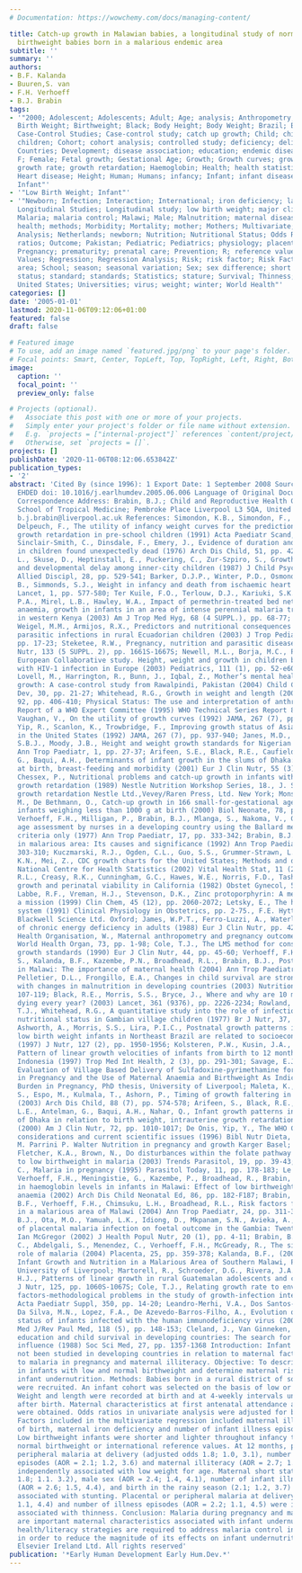 ```yaml
---
# Documentation: https://wowchemy.com/docs/managing-content/

title: Catch-up growth in Malawian babies, a longitudinal study of normal and low
  birthweight babies born in a malarious endemic area
subtitle: ''
summary: ''
authors:
- B.F. Kalanda
- Buuren,S. van
- F.H. Verhoeff
- B.J. Brabin
tags:
- '"2000; Adolescent; Adolescents; Adult; Age; analysis; Anthropometry; article; birth;
  Birth Weight; Birthweight; Black; Body Height; Body Weight; Brazil; Breast Feeding;
  Case-Control Studies; Case-control study; catch up growth; Child; child growth;
  children; Cohort; cohort analysis; controlled study; deficiency; delivery; Developing
  Countries; Development; disease association; education; endemic disease; Europe;
  F; Female; Fetal growth; Gestational Age; Growth; Growth curves; growth inhibition;
  growth rate; growth retardation; Haemoglobin; Health; health statistics; Heart;
  Heart disease; Height; Human; Humans; infancy; Infant; infant disease; Infant growth;
  Infant"'
- '"Low Birth Weight; Infant"'
- '"Newborn; Infection; Interaction; International; iron deficiency; language; Longitudinal;
  Longitudinal Studies; Longitudinal study; low birth weight; major clinical study;
  Malaria; malaria control; Malawi; Male; Malnutrition; maternal disease; Maternal
  health; methods; Morbidity; Mortality; mother; Mothers; Multivariate; Multivariate
  Analysis; Netherlands; newborn; Nutrition; Nutritional Status; Odds Ratio; Odds
  ratios; Outcome; Pakistan; Pediatric; Pediatrics; physiology; placenta; Prediction;
  Pregnancy; prematurity; prenatal care; Prevention; R; reference value; Reference
  Values; Regression; Regression Analysis; Risk; risk factor; Risk Factors; rural
  area; School; season; seasonal variation; Sex; sex difference; short stature; Socioeconomic
  status; standard; standards; Statistics; stature; Survival; Thinness; United Kingdom;
  United States; Universities; virus; weight; winter; World Health"'
categories: []
date: '2005-01-01'
lastmod: 2020-11-06T09:12:06+01:00
featured: false
draft: false

# Featured image
# To use, add an image named `featured.jpg/png` to your page's folder.
# Focal points: Smart, Center, TopLeft, Top, TopRight, Left, Right, BottomLeft, Bottom, BottomRight.
image:
  caption: ''
  focal_point: ''
  preview_only: false

# Projects (optional).
#   Associate this post with one or more of your projects.
#   Simply enter your project's folder or file name without extension.
#   E.g. `projects = ["internal-project"]` references `content/project/deep-learning/index.md`.
#   Otherwise, set `projects = []`.
projects: []
publishDate: '2020-11-06T08:12:06.653842Z'
publication_types:
- '2'
abstract: 'Cited By (since 1996): 1 Export Date: 1 September 2008 Source: Scopus CODEN:
  EHDED doi: 10.1016/j.earlhumdev.2005.06.006 Language of Original Document: English
  Correspondence Address: Brabin, B.J.; Child and Reproductive Health Group; Liverpool
  School of Tropical Medicine; Pembroke Place Liverpool L3 5QA, United Kingdom; email:
  b.j.brabin@liverpool.ac.uk References: Simondon, K.B., Simondon, F., Cornu, A.,
  Delpeuch, F., The utility of infancy weight curves for the prediction of linear
  growth retardation in pre-school children (1991) Acta Paediatr Scand, 80, pp. 1-6;
  Sinclair-Smith, C., Dinsdale, F., Emery, J., Evidence of duration and type of illness
  in children found unexpectedly dead (1976) Arch Dis Child, 51, pp. 424-429; Dowdney,
  L., Skuse, D., Heptinstall, E., Puckering, C., Zur-Szpiro, S., Growth retardation
  and developmental delay among inner-city children (1987) J Child Psychol Psychiatry
  Allied Discipl, 28, pp. 529-541; Barker, D.J.P., Winter, P.D., Osmond, C., Margetts,
  B., Simmonds, S.J., Weight in infancy and death from ischaemic heart disease (1989)
  Lancet, 1, pp. 577-580; Ter Kuile, F.O., Terlouw, D.J., Kariuki, S.K., Phillips-Howard,
  P.A., Mirel, L.B., Hawley, W.A., Impact of permethrin-treated bed nets on malaria,
  anaemia, growth in infants in an area of intense perennial malaria transmission
  in western Kenya (2003) Am J Trop Med Hyg, 68 (4 SUPPL.), pp. 68-77; Sackey, M.E.,
  Weigel, M.M., Armijos, R.X., Predictors and nutritional consequences of intestinal
  parasitic infections in rural Ecuadorian children (2003) J Trop Pediatr, 49 (1),
  pp. 17-23; Steketee, R.W., Pregnancy, nutrition and parasitic diseases (2003) J
  Nutr, 133 (5 SUPPL. 2), pp. 1661S-1667S; Newell, M.L., Borja, M.C., Peckham, C.,
  European Collaborative study. Height, weight and growth in children born to mothers
  with HIV-1 infection in Europe (2003) Pediatrics, 111 (1), pp. 52-e60; Rahman, A.,
  Lovell, M., Harrington, R., Bunn, J., Iqbal, Z., Mother’s mental health and infant
  growth: A case-control study from Rawalpindi, Pakistan (2004) Child Care Health
  Dev, 30, pp. 21-27; Whitehead, R.G., Growth in weight and length (2003) Acta Paediatr,
  92, pp. 406-410; Physical Status: The use and interpretation of anthropometry. A
  Report of a WHO Expert Committee (1995) WHO Technical Series Report 854, Geneva;
  Vaughan, V., On the utility of growth curves (1992) JAMA, 267 (7), pp. 975-976;
  Yip, R., Scanlon, K., Trowbridge, F., Improving growth status of Asian refugee children
  in the United States (1992) JAMA, 267 (7), pp. 937-940; Janes, M.D., MacFarlane,
  S.B.J., Moody, J.B., Height and weight growth standards for Nigerian children (1981)
  Ann Trop Paediatr, 1, pp. 27-37; Arifeen, S.E., Black, R.E., Caufield, L.E., Antelman,
  G., Baqui, A.H., Determinants of infant growth in the slums of Dhaka: Size and maturity
  at birth, breast-feeding and morbidity (2001) Eur J Clin Nutr, 55 (3), pp. 167-178;
  Chessex, P., Nutritional problems and catch-up growth in infants with intrauterine
  growth retardation (1989) Nestle Nutrition Workshop Series, 18., J. Senterre Intrauterine
  growth retardation Nestle Ltd.,Vevey/Raren Press, Ltd. New York; Monset-Couchard,
  M., De Bethmann, O., Catch-up growth in 166 small-for-gestational age premature
  infants weighing less than 1000 g at birth (2000) Biol Neonate, 78, pp. 161-167;
  Verhoeff, F.H., Milligan, P., Brabin, B.J., Mlanga, S., Nakoma, V., Gestational
  age assessment by nurses in a developing country using the Ballard method, external
  criteria only (1977) Ann Trop Paediatr, 17, pp. 333-342; Brabin, B.J., Fetal anaemia
  in malarious area: Its causes and significance (1992) Ann Trop Paediatr, 12, pp.
  303-310; Kuczmarski, R.J., Ogden, C.L., Guo, S.S., Grummer-Strawn, L.M., Flegal,
  K.N., Mei, Z., CDC growth charts for the United States; Methods and development.
  National Centre for Health Statistics (2002) Vital Health Stat, 11 (246); Williams,
  R.L., Creasy, R.K., Cunningham, G.C., Hawes, W.E., Norris, F.D., Tashiro, M., Fetal
  growth and perinatal viability in California (1982) Obstet Gynecol, 59, pp. 624-632;
  Labbe, R.F., Vreman, H.J., Stevenson, D.K., Zinc protoporphyrin: A metabolite with
  a mission (1999) Clin Chem, 45 (12), pp. 2060-2072; Letsky, E., The haematological
  system (1991) Clinical Physiology in Obstetrics, pp. 2-75., F.E. Hytten G. Chamberlain
  Blackwell Science Ltd. Oxford; James, W.P.T., Ferro-Luzzi, A., Waterlow, J.C., Definition
  of chronic energy deficiency in adults (1988) Eur J Clin Nutr, pp. 42969-42981;
  Health Organisation, W., Maternal anthropometry and pregnancy outcomes (1995) Bull
  World Health Organ, 73, pp. 1-98; Cole, T.J., The LMS method for constructing normalized
  growth standards (1990) Eur J Clin Nutr, 44, pp. 45-60; Verhoeff, F.H., Le Cessie,
  S., Kalanda, B.F., Kazembe, P.N., Broadhead, R.L., Brabin, B.J., Post-neonatal mortality
  in Malawi: The importance of maternal health (2004) Ann Trop Paediatr, 24, pp. 161-169;
  Pelletier, D.L., Frongillo, E.A., Changes in child survival are strongly associated
  with changes in malnutrition in developing countries (2003) Nutrition, 133, pp.
  107-119; Black, R.E., Morris, S.S., Bryce, J., Where and why are 10 million children
  dying every year? (2003) Lancet, 361 (9376), pp. 2226-2234; Rowland, M.G.M., Cole,
  T.J., Whitehead, R.G., A quantitative study into the role of infection in determining
  nutritional status in Gambian village children (1977) Br J Nutr, 37, pp. 441-450;
  Ashworth, A., Morris, S.S., Lira, P.I.C., Postnatal growth patterns in full-term
  low birth weight infants in Northeast Brazil are related to socioeconomic status
  (1997) J Nutr, 127 (2), pp. 1950-1956; Kolsteren, P.W., Kusin, J.A., Kardjati, S.,
  Pattern of linear growth velocities of infants from birth to 12 months in Madura,
  Indonesia (1997) Trop Med Int Health, 2 (3), pp. 291-301; Savage, E.J., (2004) An
  Evaluation of Village Based Delivery of Sulfadoxine-pyrimethamine for Malaria Control
  in Pregnancy and the Use of Maternal Anaemia and Birthweight As Indictors of Malaria
  Burden in Pregnancy, PhD thesis, University of Liverpool; Maleta, K., Virtanen,
  S., Espo, M., Kulmala, T., Ashorn, P., Timing of growth faltering in rural Malawi
  (2003) Arch Dis Child, 88 (7), pp. 574-578; Arifeen, S., Black, R.E., Caulfield,
  L.E., Antelman, G., Baqui, A.H., Nahar, Q., Infant growth patterns in the slums
  of Dhaka in relation to birth weight, intrauterine growth retardation, and prematurity
  (2000) Am J Clin Nutr, 72, pp. 1010-1017; De Onis, Yip, Y., The WHO Chart: Historical
  considerations and current scientific issues (1996) Bibl Nutr Dieta, 53, pp. 74-89.,
  M. Parrini P. Walter Nutrition in pregnancy and growth Karger Basel; Brabin, B.J.,
  Fletcher, K.A., Brown, N., Do disturbances within the folate pathway contribute
  to low birthweight in malaria (2003) Trends Parasitol, 19, pp. 39-43; Menendez,
  C., Malaria in pregnancy (1995) Parasitol Today, 11, pp. 178-183; Le Cessie, S.,
  Verhoeff, F.H., Meningistie, G., Kazembe, P., Broadhead, R., Brabin, B.J., Changes
  in haemoglobin levels in infants in Malawi: Effect of low birthweight and fetal
  anaemia (2002) Arch Dis Child Neonatal Ed, 86, pp. 182-F187; Brabin, B.J., Kalanda,
  B.F., Verhoeff, F.H., Chimsuku, L.H., Broadhead, R.L., Risk factors for fetal anaemia
  in a malarious area of Malawi (2004) Ann Trop Paediatr, 24, pp. 311-321; Okoko,
  B.J., Ota, M.O., Yamuah, L.K., Idiong, D., Mkpanam, S.N., Avieka, A., Influence
  of placental malaria infection on foetal outcome in the Gambia: Twenty years after
  Ian McGregor (2002) J Health Popul Nutr, 20 (1), pp. 4-11; Brabin, B.J., Ramagosa,
  C., Abdelgali, S., Menendez, C., Verhoeff, F.H., McGready, R., The sick placenta-the
  role of malaria (2004) Placenta, 25, pp. 359-378; Kalanda, B.F., (2004) Fetal and
  Infant Growth and Nutrition in a Malarious Area of Southern Malawi, PhD thesis,
  University of Liverpool; Martorell, R., Schroeder, D.G., Rivera, J.A., Kaplowitz,
  H.J., Patterns of linear growth in rural Guatemalan adolescents and children (1995)
  J Nutr, 125, pp. 1060S-1067S; Cole, T.J., Relating growth rate to environmental
  factors-methodological problems in the study of growth-infection interaction (1989)
  Acta Paediatr Suppl, 350, pp. 14-20; Leandro-Merhi, V.A., Dos Santos-Vilela, M.M.,
  Da Silva, M.N., Lopez, F.A., De Azevedo-Barros-Filho, A., Evolution of nutritional
  status of infants infected with the human immunodeficiency virus (2000) Sao Paulo
  Med J/Rev Paul Med, 118 (5), pp. 148-153; Cleland, J., Van Ginneken, J.K., Maternal
  education and child survival in developing countries: The search for pathways of
  influence (1988) Soc Sci Med, 27, pp. 1357-1368 Introduction: Infant growth has
  not been studied in developing countries in relation to maternal factors related
  to malaria in pregnancy and maternal illiteracy. Objective: To describe growth patterns
  in infants with low and normal birthweight and determine maternal risk factors for
  infant undernutrition. Methods: Babies born in a rural district of southern Malawi
  were recruited. An infant cohort was selected on the basis of low or normal birthweight.
  Weight and length were recorded at birth and at 4-weekly intervals until at 52 weeks
  after birth. Maternal characteristics at first antenatal attendance and delivery
  were obtained. Odds ratios in univariate analysis were adjusted for birthweight.
  Factors included in the multivariate regression included maternal illiteracy, season
  of birth, maternal iron deficiency and number of infant illness episodes. Results:
  Low birthweight infants were shorter and lighter throughout infancy than either
  normal birthweight or international reference values. At 12 months, placental or
  peripheral malaria at delivery (adjusted odds 1.8; 1.0, 3.1), number of infant illness
  episodes (AOR = 2.1; 1.2, 3.6) and maternal illiteracy (AOR = 2.7; 1.5, 4.9) were
  independently associated with low weight for age. Maternal short stature (AOR =
  1.8; 1.1. 3.2), male sex (AOR = 2.4; 1.4, 4.1), number of infant illness episodes
  (AOR = 2.6; 1.5, 4.4), and birth in the rainy season (2.1; 1.2, 3.7) were independently
  associated with stunting. Placental or peripheral malaria at delivery (AOR = 2.2;
  1.1, 4.4) and number of illness episodes (AOR = 2.2; 1.1, 4.5) were independently
  associated with thinness. Conclusion: Malaria during pregnancy and maternal illiteracy
  are important maternal characteristics associated with infant undernutrition. Innovative
  health/literacy strategies are required to address malaria control in pregnancy
  in order to reduce the magnitude of its effects on infant undernutrition. ™ 2005
  Elsevier Ireland Ltd. All rights reserved'
publication: '*Early Human Development Early Hum.Dev.*'
---
```

